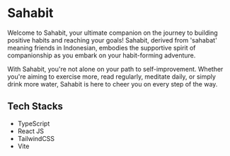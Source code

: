 # Sahabit

Welcome to Sahabit, your ultimate companion on the journey to building positive habits and reaching your goals! Sahabit, derived from 'sahabat' meaning friends in Indonesian, embodies the supportive spirit of companionship as you embark on your habit-forming adventure.

With Sahabit, you're not alone on your path to self-improvement. Whether you're aiming to exercise more, read regularly, meditate daily, or simply drink more water, Sahabit is here to cheer you on every step of the way.

## Tech Stacks

- TypeScript
- React JS
- TailwindCSS
- Vite
